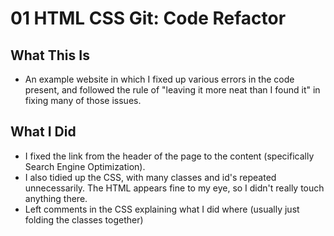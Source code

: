 # 01 HTML CSS Git: Code Refactor

## What This Is
* An example website in which I fixed up various errors in the code present, and followed the rule of "leaving it more neat than I found it" in fixing many of those issues.

## What I Did
* I fixed the link from the header of the page to the content (specifically Search Engine Optimization). 
* I also tidied up the CSS, with many classes and id's repeated unnecessarily. The HTML appears fine to my eye, so I didn't really touch anything there.
* Left comments in the CSS explaining what I did where (usually just folding the classes together)